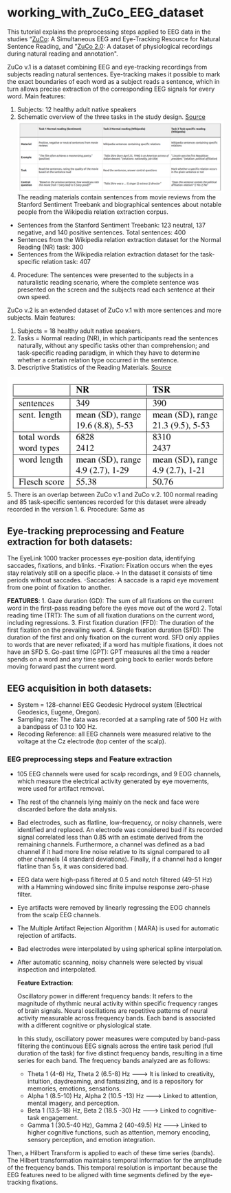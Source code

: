 # working_with_ZuCo_EEG_dataset
This tutorial explains the preprocessing steps applied to EEG data in the studies “[ZuCo](https://www.nature.com/articles/sdata2018291): A Simultaneous EEG and Eye-Tracking Resource for Natural Sentence Reading, and "[ZuCo 2.0](https://arxiv.org/abs/1912.00903): A dataset of physiological recordings during natural reading and annotation". 

ZuCo v.1 is a dataset combining EEG and eye-tracking recordings from subjects reading natural sentences. Eye-tracking makes it possible to mark the exact boundaries of each word as a subject reads a sentence, which in turn allows precise extraction of the corresponding EEG signals for every word.
Main features:
1. Subjects: 12 healthy adult native speakers
2. Schematic overview of the three tasks in  the study design. [Source](https://www.nature.com/articles/sdata2018291)
![Schematic overview of the three tasks in  the study design](schematic_overview.png)
The reading materials contain sentences from movie reviews from the Stanford Sentiment Treebank and biographical sentences about notable people from the Wikipedia relation extraction corpus.
- Sentences from the Stanford Sentiment Treebank: 123 neutral, 137 negative, and 140 positive sentences. Total sentences: 400
- Sentences from the Wikipedia relation extraction dataset for the Normal Reading (NR) task: 300
- Sentences from the Wikipedia relation extraction dataset for the task-specific relation task: 407
4. Procedure: The sentences were presented to the subjects in a naturalistic reading scenario, where the complete sentence was presented on the screen and the subjects read each sentence at their own speed.

ZuCo v.2 is an extended dataset of ZuCo v.1 with more sentences and more subjects. 
Main features:
1. Subjects = 18 healthy adult  native speakers.
2. Tasks = Normal reading (NR), in which participants read the sentences naturally, without any specific tasks other than comprehension; and task-specific reading paradigm, in which they have to determine whether a certain relation type occurred in the sentence.
3. Descriptive Statistics of the Reading Materials. [Source](https://arxiv.org/abs/1912.00903)

![Descriptive statistics](zucov2.png)
5. There is an overlap between ZuCo v.1 and ZuCo v.2. 100 normal reading and 85 task-specific sentences recorded for this dataset were already recorded in the version 1.
6. Procedure: Same as 

  

## Eye-tracking preprocessing and Feature extraction for both datasets:
The EyeLink 1000 tracker processes eye-position data, identifying saccades, fixations, and blinks. 
   -Fixation: Fixation occurs when the eyes stay relatively still on a specific place.-> In the dataset it consists of time periods without saccades. 
   -Saccades: A saccade is a rapid eye movement from one point of fixation to another.

**FEATURES**: 1. Gaze duration (GD): The sum of all fixations on the current word in the first-pass reading before the eyes move out of the word 
              2. Total reading time (TRT): The sum of all fixation durations on the current word, including regressions. 
              3. First fixation duration (FFD): The duration of the first fixation on the prevailing word.
              4. Single fixation duration (SFD): The duration of the first and only fixation on the current word. 
              SFD only applies to words that are never refixated; if a word has multiple fixations, it does not have an SFD
              5. Go-past time (GPT): GPT measures all the time a reader spends on a word and any time spent going back to earlier 
              words before moving forward past the current word.

## EEG acquisition in both  datasets:

- System = 128-channel EEG Geodesic Hydrocel system (Electrical Geodesics, Eugene, Oregon).
- Sampling rate: The data was recorded at a sampling rate of 500 Hz with a bandpass of 0.1 to 100 Hz.
- Recoding Reference: all EEG channels were measured relative to the voltage at the Cz electrode (top center of the scalp).

### EEG preprocessing steps and Feature extraction

- 105 EEG channels were used for scalp recordings, and 9 EOG channels, which measure the electrical activity generated by eye movements, were used for artifact removal.
- The rest of the channels lying mainly on the neck and face were discarded before the data analysis.
- Bad electrodes, such as flatline, low-frequency, or noisy channels, were identified and replaced. An electrode was considered bad if its recorded signal correlated less than 0.85 with an estimate derived from the remaining channels. Furthermore, a channel was defined as a bad channel if it had more line noise relative to its signal compared to all other channels (4 standard deviations). Finally, if a channel had a longer flatline than 5 s, it was considered bad.
- EEG data were high-pass filtered at 0.5 and notch filtered (49-51 Hz) with a Hamming windowed sinc finite impulse response zero-phase filter.
- Eye artifacts were removed by linearly regressing the EOG channels from the scalp EEG channels.
- The Multiple Artifact Rejection Algorithm ( MARA) is used for automatic rejection of artifacts.
- Bad electrodes were interpolated by using spherical spline interpolation.
- After automatic scanning, noisy channels were selected by visual inspection and interpolated.

  **Feature Extraction**:

  Oscillatory power in different frequency bands: It refers to the magnitude of rhythmic neural activity within specific frequency ranges of brain signals.
  Neural oscillations are repetitive patterns of neural activity measurable across frequency bands. Each band is associated with a different cognitive or physiological state.

  In this study, oscillatory power measures were computed by band-pass filtering the continuous EEG signals across the entire task period (full duration of the task) for five distinct frequency bands, resulting in a time series for each band. The frequency bands analyzed are as follows:

  - Theta 1 (4-6) Hz, Theta 2 (6.5-8) Hz ---> It is linked to creativity, intuition, daydreaming, and fantasizing, and is a repository for memories, emotions, sensations.
  - Alpha 1 (8.5-10) Hz, Alpha 2 (10.5 -13) Hz ---> Linked to attention, mental imagery,  and perception.
  - Beta 1 (13.5-18) Hz, Beta 2 (18.5 -30) Hz ---> Linked to cognitive-task engagement.
  - Gamma 1 (30.5-40 Hz), Gamma 2 (40-49.5) Hz --->  Linked to higher cognitive functions, such as attention, memory encoding, sensory perception, and emotion integration.
 
Then, a Hilbert Transform is applied to each of these time series (bands). The Hilbert transformation maintains temporal information for the amplitude of the frequency bands. This temporal resolution is important because the EEG features need to be aligned with time segments defined by the eye-tracking fixations.

  

  
   
   

   
   




